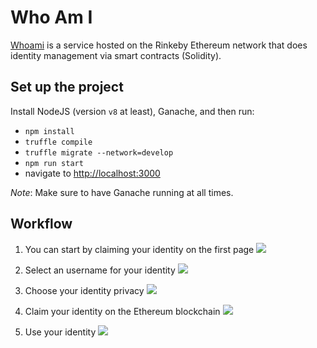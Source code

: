 # Who Am I
[Whoami](http://whoami.global) is a service hosted on the Rinkeby Ethereum network that does identity management via smart contracts (Solidity).

## Set up the project

Install NodeJS (version `v8` at least), Ganache, and then run:
- `npm install`
- `truffle compile`
- `truffle migrate --network=develop`
- `npm run start`
- navigate to [http://localhost:3000](http://localhost:3000)

_Note_: Make sure to have Ganache running at all times.

## Workflow

1. You can start by claiming your identity on the first page
![](https://user-images.githubusercontent.com/585066/44627075-69999f80-a930-11e8-8dd3-964bfdea65cb.png)

2. Select an username for your identity
![](https://user-images.githubusercontent.com/585066/44627073-69010900-a930-11e8-9b81-c3f7175ca967.png)

3. Choose your identity privacy
![](https://user-images.githubusercontent.com/585066/44627072-69010900-a930-11e8-81de-c3c2e8d1d76a.png)

4. Claim your identity on the Ethereum blockchain
![](https://user-images.githubusercontent.com/585066/44627071-69010900-a930-11e8-8c3e-acb4057cf7a4.png)

5. Use your identity
![](https://user-images.githubusercontent.com/585066/44627074-69010900-a930-11e8-801e-049d44cbf329.png)
